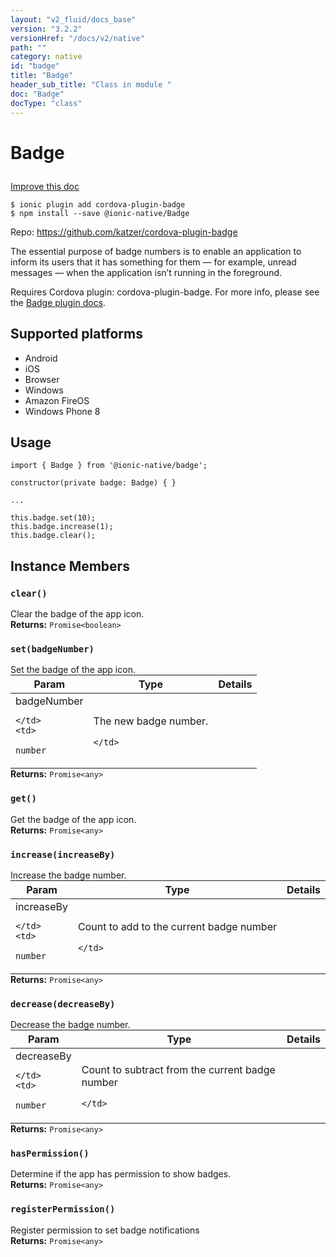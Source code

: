 ```yaml
---
layout: "v2_fluid/docs_base"
version: "3.2.2"
versionHref: "/docs/v2/native"
path: ""
category: native
id: "badge"
title: "Badge"
header_sub_title: "Class in module "
doc: "Badge"
docType: "class"
---
```








<h1 class="api-title">
  
  Badge
  

  

  </h1>

<a class="improve-v2-docs" href="http://github.com/driftyco/ionic-native/edit/master/src/@ionic-native/plugins/badge/index.ts#L1">
  Improve this doc
</a>



<!-- decorators -->





<pre><code>$ ionic plugin add cordova-plugin-badge
$ npm install --save @ionic-native/Badge
</code></pre>
<p>Repo:
  <a href="https://github.com/katzer/cordova-plugin-badge">
    https://github.com/katzer/cordova-plugin-badge
  </a>
</p>

<!-- description -->

<p>The essential purpose of badge numbers is to enable an application to inform its users that it has something for them — for example, unread messages — when the application isn’t running in the foreground.</p>
<p>Requires Cordova plugin: cordova-plugin-badge. For more info, please see the <a href="https://github.com/katzer/cordova-plugin-badge">Badge plugin docs</a>.</p>


<!-- @platforms tag -->
<h2>Supported platforms</h2>

<ul>
  <li>Android</li><li>iOS</li><li>Browser</li><li>Windows</li><li>Amazon FireOS</li><li>Windows Phone 8</li>
</ul>

<!-- @platforms tag end -->


<!-- if doc.decorators -->

<!-- @usage tag -->

<h2>Usage</h2>

<pre><code class="lang-typescript">import { Badge } from &#39;@ionic-native/badge&#39;;

constructor(private badge: Badge) { }

...

this.badge.set(10);
this.badge.increase(1);
this.badge.clear();
</code></pre>




<!-- @property tags -->




<!-- methods on the class -->

<h2>Instance Members</h2>
<div id="clear"></div>
<h3>
  <code>clear()</code>
  

</h3>
Clear the badge of the app icon.


<div class="return-value" markdown="1">
  <i class="icon ion-arrow-return-left"></i>
  <b>Returns:</b> 
<code>Promise&lt;boolean&gt;</code> 
</div><div id="set"></div>
<h3>
  <code>set(badgeNumber)</code>
  

</h3>
Set the badge of the app icon.
<table class="table param-table" style="margin:0;">
  <thead>
  <tr>
    <th>Param</th>
    <th>Type</th>
    <th>Details</th>
  </tr>
  </thead>
  <tbody>
  
  <tr>
    <td>
      badgeNumber
      
    </td>
    <td>
      
<code>number</code>
    </td>
    <td>
      <p>The new badge number.</p>

      
      
    </td>
  </tr>
  
  </tbody>
</table>

<div class="return-value" markdown="1">
  <i class="icon ion-arrow-return-left"></i>
  <b>Returns:</b> 
<code>Promise&lt;any&gt;</code> 
</div><div id="get"></div>
<h3>
  <code>get()</code>
  

</h3>
Get the badge of the app icon.


<div class="return-value" markdown="1">
  <i class="icon ion-arrow-return-left"></i>
  <b>Returns:</b> 
<code>Promise&lt;any&gt;</code> 
</div><div id="increase"></div>
<h3>
  <code>increase(increaseBy)</code>
  

</h3>
Increase the badge number.
<table class="table param-table" style="margin:0;">
  <thead>
  <tr>
    <th>Param</th>
    <th>Type</th>
    <th>Details</th>
  </tr>
  </thead>
  <tbody>
  
  <tr>
    <td>
      increaseBy
      
    </td>
    <td>
      
<code>number</code>
    </td>
    <td>
      <p>Count to add to the current badge number</p>

      
      
    </td>
  </tr>
  
  </tbody>
</table>

<div class="return-value" markdown="1">
  <i class="icon ion-arrow-return-left"></i>
  <b>Returns:</b> 
<code>Promise&lt;any&gt;</code> 
</div><div id="decrease"></div>
<h3>
  <code>decrease(decreaseBy)</code>
  

</h3>
Decrease the badge number.
<table class="table param-table" style="margin:0;">
  <thead>
  <tr>
    <th>Param</th>
    <th>Type</th>
    <th>Details</th>
  </tr>
  </thead>
  <tbody>
  
  <tr>
    <td>
      decreaseBy
      
    </td>
    <td>
      
<code>number</code>
    </td>
    <td>
      <p>Count to subtract from the current badge number</p>

      
      
    </td>
  </tr>
  
  </tbody>
</table>

<div class="return-value" markdown="1">
  <i class="icon ion-arrow-return-left"></i>
  <b>Returns:</b> 
<code>Promise&lt;any&gt;</code> 
</div><div id="hasPermission"></div>
<h3>
  <code>hasPermission()</code>
  

</h3>
Determine if the app has permission to show badges.


<div class="return-value" markdown="1">
  <i class="icon ion-arrow-return-left"></i>
  <b>Returns:</b> 
<code>Promise&lt;any&gt;</code> 
</div><div id="registerPermission"></div>
<h3>
  <code>registerPermission()</code>
  

</h3>
Register permission to set badge notifications


<div class="return-value" markdown="1">
  <i class="icon ion-arrow-return-left"></i>
  <b>Returns:</b> 
<code>Promise&lt;any&gt;</code> 
</div>



<!-- other classes -->

<!-- end other classes -->

<!-- interfaces -->

<!-- end interfaces -->

<!-- related link --><!-- end content block -->


<!-- end body block -->

